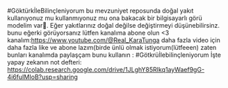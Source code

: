 #GöktürkİleBilinçleniyorum 
bu mevzuniyet reposunda doğal yakıt kullanıyonuz mu kullanmıyonuz mu ona bakacak bir bilgisayarlı görü modelim var🤗.
Eğer yakıtlarınız doğal değilse değiştirmeyi düşünebilirsinz.
bunu eğerki görüyorsanız lütfen kanalıma abone olun <3
kanalım:https://www.youtube.com/@Real_KaraTunga
daha fazla video için daha fazla like ve abone lazım(birde ünlü olmak istiyorum(lütfeeen)
zaten bunları kanalımda paylaşçam
bunu kullanın : #Götkrüİlebilinçleniyorum
İşte yapay zekanın not defteri:
https://colab.research.google.com/drive/1JLghY85RIkq1ayWaef9gG-4i6fuIMIoB?usp=sharing
